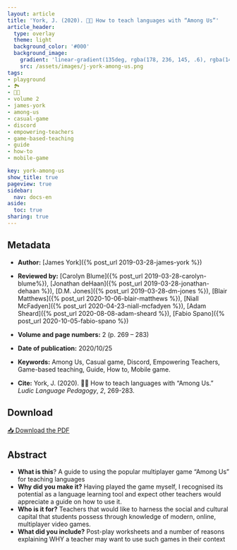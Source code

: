 ```yaml
---
layout: article
title: 'York, J. (2020). 👩‍🚀 How to teach languages with “Among Us”'
article_header:
  type: overlay
  theme: light
  background_color: '#000'
  background_image:
    gradient: 'linear-gradient(135deg, rgba(178, 236, 145, .6), rgba(147, 81, 182, .6))'
    src: /assets/images/j-york-among-us.png
tags:
- playground
- 🏞 
- 👩‍🚀
- volume 2
- james-york
- among-us
- casual-game
- discord
- empowering-teachers
- game-based-teaching
- guide 
- how-to
- mobile-game

key: york-among-us
show_title: true
pageview: true
sidebar:
  nav: docs-en
aside:
  toc: true
sharing: true
---
```



<meta name="citation_title" content="How to teach languages with “Among Us”">
<meta name="citation_author" content="York, James">
<meta name="citation_publication_date" content="2020/10/25">
<meta name="citation_journal_title" content="Ludic Language Pedagogy">
<meta name="citation_volume" content="2">
<meta name="citation_firstpage" content="269">
<meta name="citation_lastpage" content="283">
<meta name="citation_pdf_url" content="http://www.llpjournal.org/assets/publication-pdfs/j-york-among-us.pdf">


<!--more-->

## Metadata

- **Author:** [James York]({% post_url 2019-03-28-james-york %})
- **Reviewed by:** [Carolyn Blume]({% post_url 2019-03-28-carolyn-blume%}), [Jonathan deHaan]({% post_url 2019-03-28-jonathan-dehaan %}), [D.M. Jones]({% post_url 2019-03-28-dm-jones %}), [Blair Matthews]({% post_url 2020-10-06-blair-matthews %}), 
[Niall McFadyen]({% post_url 2020-04-23-niall-mcfadyen %}), [Adam Sheard]({% post_url 2020-08-08-adam-sheard %}), [Fabio Spano]({% post_url 2020-10-05-fabio-spano %})

- **Volume and page numbers:** 2 (p. 269 – 283)
- **Date of publication:** 2020/10/25
- **Keywords:** Among Us, Casual game, Discord, Empowering Teachers, Game-based teaching, Guide, How to, Mobile game.
- **Cite:** York, J. (2020). 👩‍🚀 How to teach languages with “Among Us.” *Ludic Language Pedagogy*, *2*, 269-283.

## Download

<a class="button button--action button--rounded button--lg" href="/assets/publication-pdfs/j-york-among-us.pdf"><i class="fas fa-file-download"></i> 📥 Download the PDF </a>

## Abstract

- **What is this**? A guide to using the popular multiplayer game “Among Us” for teaching languages
- **Why did you make it?** Having played the game myself, I recognised its potential as a language learning tool and expect other teachers would appreciate a guide on how to use it.
- **Who is it for?** Teachers that would like to harness the social and cultural capital that students possess through knowledge of modern, online, multiplayer video games.
- **What did you include?** Post-play worksheets and a number of reasons explaining WHY a teacher may want to use such games in their context
